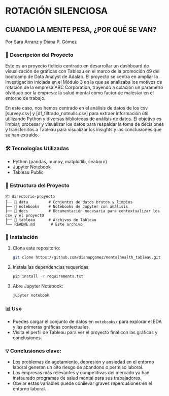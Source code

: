 # ROTACIÓN SILENCIOSA
## CUANDO LA MENTE PESA, ¿POR QUÉ SE VAN?
Por Sara Arranz y Diana P. Gómez 

### 📌 Descripción del Proyecto

Este es un proyecto ficticio centrado en desarrollar un dashboard de visualización de gráficas con Tableau en el marco de la promoción 49 del bootcamp de Data Analyst de Adalab. 
El proyecto se centra en ampliar la investigación iniciada en el Módulo 3 en la que se analizaba los motivos de rotación de la empresa ABC Corporation, trayendo a colación un parámetro olvidado por la empresa: la salud mental como factor de malestar en el entorno de trabajo. 

En este caso, nos hemos centrado en el análisis de datos de los csv [survey.csv] y [df_filtrado_notnulls.csv] para extraer información útil utilizando Python y diversas bibliotecas de análisis de datos. El objetivo es limpiar, procesar y visualizar los datos para respaldar la toma de decisiones y transferirlos a Tableau para visualizar los insights y las conclusiones que se han extraído. 

### 🛠 Tecnologías Utilizadas

- Python (pandas, numpy, matplotlib, seaborn)
- Jupyter Notebook
- Tableau Public

### 📂 Estructura del Proyecto

```
📦 directorio-proyecto
├── 📁 data         # Conjuntos de datos brutos y limpios
├── 📁 notebooks    # Notebooks de Jupyter con análisis
├── 📁 docs         # Documentación necesaria para contextualizar los csv y el proyectO
├── 📁 tableau      # Archivos de Tableau 
└── README.md       # Este archivo

```

### 🚀 Instalación

1. Clona este repositorio:
    
    ```bash
    git clone https://github.com/dianapgomez/mentalhealth_tableau.git
    
    ```
    
2. Instala las dependencias requeridas:
    
    ```bash
    pip install -r requirements.txt
    
    ```
    
3. Abre Jupyter Notebook:
    
    ```bash
    jupyter notebook
    
    ```
    

### 📊 Uso

- Puedes cargar el conjunto de datos en `notebooks/` para explorar el EDA y las primeras gráficas contextuales.
- Visita el perfil de Tableau para ver el proyecto final con las gráficas y conclusiones.

### 💡 Conclusiones clave:
- Los problemas de agotamiento, depresión y ansiedad en el entorno laboral generan un alto riesgo de abandono o permiso laboral.
- Las empresas más relevantes y competitivas del mercado ya han instaurado programas de salud mental para sus trabajadores. 
- Obviar estas variables puede conllevar graves repercusiones en el entorno laboral.  
